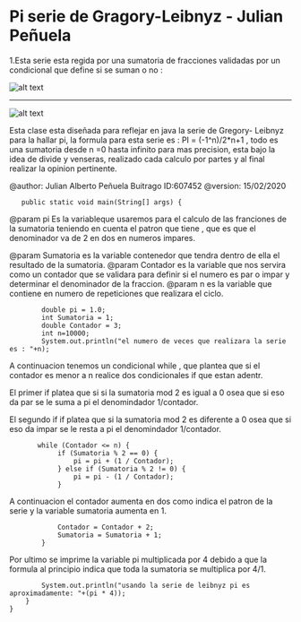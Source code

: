 # Pi serie de Gragory-Leibnyz - Julian Peñuela
1.Esta serie esta regida por una sumatoria de fracciones validadas por un condicional que define si se suman o no :

![alt text](https://3.bp.blogspot.com/-WMObJk_jf8g/VQBlWwLxvXI/AAAAAAAAA-M/weXLPj2FheM/s1600/pi.png)
___________________________________________________________________________________________________________________________
![alt text](https://i2.wp.com/www.glc.us.es/~jalonso/exercitium/wp-content/uploads/2017/02/Calculo_de_pi_mediante_los_metodos_de_Gregory-Leibniz_y_de_Beeler_11.png)



  Esta clase esta diseñada para reflejar en java la serie de Gregory- Leibnyz para la
  hallar pi, la formula para esta serie es : PI = (-1^n)/2*n+1 , todo
  es una sumatoria desde n =0 hasta infinito para mas precision, esta bajo la
  idea de divide y venseras, realizado cada calculo por partes y al final
  realizar la opinion pertinente.
 
  @author: Julian Alberto Peñuela Buitrago ID:607452
  @version: 15/02/2020
 
 ``` 
    public static void main(String[] args) {
 ``` 

 @param pi Es la variableque usaremos para el calculo de las franciones de la sumatoria
          teniendo en cuenta el patron que tiene , que es que el denominador va de 2 en dos en numeros
          impares.
          
 @param Sumatoria es la variable contenedor que tendra dentro de ella el resultado de la sumatoria.
          @param Contador es la variable que nos servira como un contador que se validara para definir si el numero es par o 
          impar y determinar el denominador de la fraccion.
          @param n es la variable que contiene en numero de repeticiones que realizara el ciclo.
         
```          
        double pi = 1.0;
        int Sumatoria = 1;
        double Contador = 3;
        int n=10000;
        System.out.println("el numero de veces que realizara la serie es : "+n);
```        

 A continuacion tenemos un condicional while , que plantea que si el contador es
          menor a n realice dos condicionales if que estan adentr.
          
El primer if platea que si si la sumatoria mod 2 es igual a 0 osea que si eso da par se le suma a pi
          el denomindador 1/contador.
          
El segundo if if platea que si la sumatoria mod 2 es diferente a 0 osea que si eso da impar se le resta a pi
          el denomindador 1/contador.
         
```        
       while (Contador <= n) {
            if (Sumatoria % 2 == 0) {
                pi = pi + (1 / Contador);
            } else if (Sumatoria % 2 != 0) {
                pi = pi - (1 / Contador);
            }
```             
            
 
A continuacion el contador aumenta en dos como indica el patron de la 
              serie y la variable sumatoria aumenta en 1.
             
             
``` 
            Contador = Contador + 2;
            Sumatoria = Sumatoria + 1;
        }
```         
        

Por ultimo se imprime la variable pi multiplicada por 4 debido a que la formula
          al principio indica que toda la sumatoria se multiplica por 4/1.
         
```          
        System.out.println("usando la serie de leibnyz pi es aproximadamente: "+(pi * 4));
    }
}
``` 
